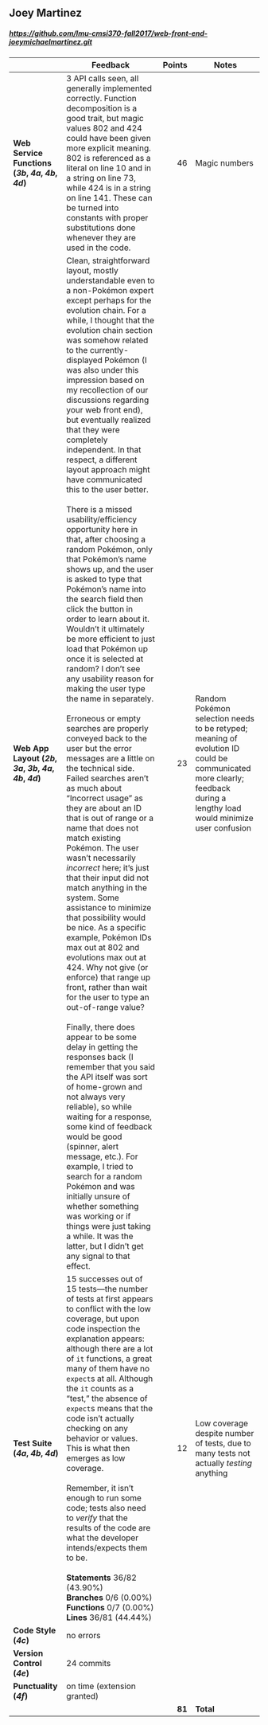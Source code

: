 

## Joey Martinez

##### https://github.com/lmu-cmsi370-fall2017/web-front-end-joeymichaelmartinez.git

| | Feedback | Points | Notes |
| --- | --- | ---: | --- |
| **Web Service Functions (_3b_, _4a_, _4b_, _4d_)** | 3 API calls seen, all generally implemented correctly. Function decomposition is a good trait, but magic values 802 and 424 could have been given more explicit meaning. 802 is referenced as a literal on line 10 and in a string on line 73, while 424 is in a string on line 141. These can be turned into constants with proper substitutions done whenever they are used in the code. | 46 | Magic numbers |
| **Web App Layout (_2b_, _3a_, _3b_, _4a_, _4b_, _4d_)** | Clean, straightforward layout, mostly understandable even to a non-Pokémon expert except perhaps for the evolution chain. For a while, I thought that the evolution chain section was somehow related to the currently-displayed Pokémon (I was also under this impression based on my recollection of our discussions regarding your web front end), but eventually realized that they were completely independent. In that respect, a different layout approach might have communicated this to the user better.<br><br>There is a missed usability/efficiency opportunity here in that, after choosing a random Pokémon, only that Pokémon’s name shows up, and the user is asked to type that Pokémon’s name into the search field then click the button in order to learn about it. Wouldn’t it ultimately be more efficient to just load that Pokémon up once it is selected at random? I don’t see any usability reason for making the user type the name in separately.<br><br>Erroneous or empty searches are properly conveyed back to the user but the error messages are a little on the technical side. Failed searches aren’t as much about “Incorrect usage” as they are about an ID that is out of range or a name that does not match existing Pokémon. The user wasn’t necessarily _incorrect_ here; it’s just that their input did not match anything in the system. Some assistance to minimize that possibility would be nice. As a specific example, Pokémon IDs max out at 802 and evolutions max out at 424. Why not give (or enforce) that range up front, rather than wait for the user to type an out-of-range value?<br><br>Finally, there does appear to be some delay in getting the responses back (I remember that you said the API itself was sort of home-grown and not always very reliable), so while waiting for a response, some kind of feedback would be good (spinner, alert message, etc.). For example, I tried to search for a random Pokémon and was initially unsure of whether something was working or if things were just taking a while. It was the latter, but I didn’t get any signal to that effect.<br> | 23 | Random Pokémon selection needs to be retyped; meaning of evolution ID could be communicated more clearly; feedback during a lengthy load would minimize user confusion |
| **Test Suite (_4a_, _4b_, _4d_)** | 15 successes out of 15 tests—the number of tests at first appears to conflict with the low coverage, but upon code inspection the explanation appears: although there are a lot of `it` functions, a great many of them have no `expect`s at all. Although the `it` counts as a “test,” the absence of `expect`s means that the code isn’t actually checking on any behavior or values. This is what then emerges as low coverage.<br><br>Remember, it isn’t enough to run some code; tests also need to _verify_ that the results of the code are what the developer intends/expects them to be.<br><br>**Statements** 36/82 (43.90%)<br>**Branches** 0/6 (0.00%)<br>**Functions** 0/7 (0.00%)<br>**Lines** 36/81 (44.44%) | 12 | Low coverage despite number of tests, due to many tests not actually _testing_ anything
| **Code Style (_4c_)** | no errors |  |  |
| **Version Control (_4e_)** | 24 commits |  |  |
| **Punctuality (_4f_)** | on time (extension granted) |  |  |
|  |  | **81** | **Total** |
